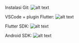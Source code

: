 Instalasi Git:
 ![alt text](instalasi-git.png)

VSCode + plugin Flutter:
 ![alt text](vscode-flutter.png)

Flutter SDK:
 ![alt text](flutter-sdk.png)

Android SDK:
 ![alt text](android-sdk.png)